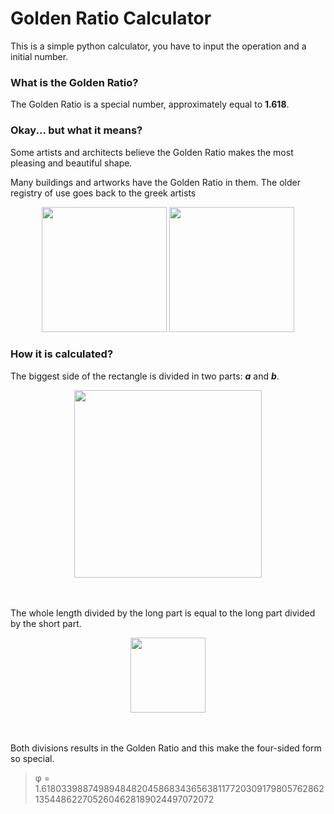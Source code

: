 # Golden Ratio Calculator

This is a simple python calculator, you have to input the operation and a initial number.

### **What is the Golden Ratio?**
The Golden Ratio is a special number, approximately equal to **1.618**.

### **Okay... but what it means?**
Some artists and architects believe the Golden Ratio makes the most pleasing and beautiful shape. 

Many buildings and artworks have the Golden Ratio in them. The older registry of use goes back to the greek artists

<div align=center>
    <img height=200 src="https://www.pngitem.com/pimgs/m/116-1163817_golden-ratio-spiral-png-transparent-png.png">
    <img height=200 src="https://i.pinimg.com/originals/10/98/9f/10989f0678b5d82c2e8ed5de7326c505.jpg">
</div>

### **How it is calculated?**
The biggest side of the rectangle is divided in two parts: ***a*** and ***b***.

<div align=center>
    <img height=300 src="https://upload.wikimedia.org/wikipedia/commons/thumb/8/8e/SimilarGoldenRectangles.svg/440px-SimilarGoldenRectangles.svg.png">
</div>

<br></br>
The whole length divided by the long part is equal to the long part divided by the short part.

<div align=center>
    <p></p>
    <img height=120 src="https://miro.medium.com/max/946/1*yDho_wzXzRk-eg1uKmvw3g.png">
</div>

<br></br>
Both divisions results in the Golden Ratio and this make the four-sided form so special.
>φ = 1.6180339887498948482045868343656381177203091798057628621354486227052604628189024497072072